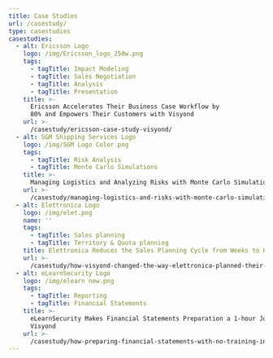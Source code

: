 ```yaml
---
title: Case Studies
url: /casestudy/
type: casestudies
casestudies:
  - alt: Ericsson Logo
    logo: /img/Ericsson_logo_250w.png
    tags:
      - tagTitle: Impact Modeling
      - tagTitle: Sales Negotiation
      - tagTitle: Analysis
      - tagTitle: Presentation
    title: >-
      Ericsson Accelerates Their Business Case Workflow by
      80% and Empowers Their Customers with Visyond
    url: >-
      /casestudy/ericsson-case-study-visyond/
  - alt: SGM Shipping Services Logo
    logo: /img/SGM Logo Color.png  
    tags:
      - tagTitle: Risk Analysis
      - tagTitle: Monte Carlo Simulations
    title: >-
      Managing Logistics and Analyzing Risks with Monte Carlo Simulations
    url: >-
      /casestudy/managing-logistics-and-risks-with-monte-carlo-simulations-sgm-shipping-services/         
  - alt: Elettronica Logo
    logo: /img/elet.png
    name: ''
    tags:
      - tagTitle: Sales planning
      - tagTitle: Territory & Quota planning
    title: Elettronica Reduces the Sales Planning Cycle from Weeks to Hours
    url: >-
      /casestudy/how-visyond-changed-the-way-elettronica-planned-their-sales-and-shortened-the-process-from-weeks-to-hours/       
  - alt: eLearnSecurity Logo
    logo: /img/elearn new.png
    tags:
      - tagTitle: Reporting
      - tagTitle: Financial Statements
    title: >-
      eLearnSecurity Makes Financial Statements Preparation a 1-hour Job with
      Visyond
    url: >-
      /casestudy/how-preparing-financial-statements-with-no-training-in-finance-became-a-1-hour-job/
---
```


